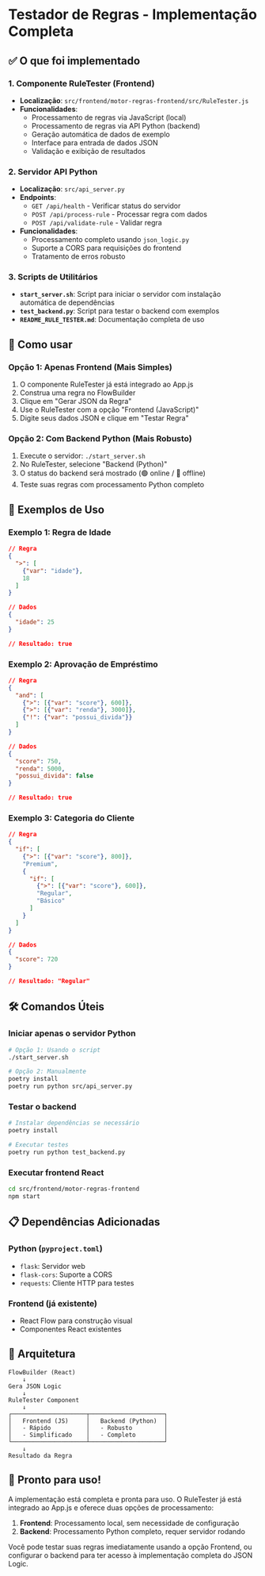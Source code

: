 # Testador de Regras - Implementação Completa

## ✅ O que foi implementado

### 1. Componente RuleTester (Frontend)
- **Localização**: `src/frontend/motor-regras-frontend/src/RuleTester.js`
- **Funcionalidades**:
  - Processamento de regras via JavaScript (local)
  - Processamento de regras via API Python (backend)
  - Geração automática de dados de exemplo
  - Interface para entrada de dados JSON
  - Validação e exibição de resultados

### 2. Servidor API Python
- **Localização**: `src/api_server.py`
- **Endpoints**:
  - `GET /api/health` - Verificar status do servidor
  - `POST /api/process-rule` - Processar regra com dados
  - `POST /api/validate-rule` - Validar regra
- **Funcionalidades**:
  - Processamento completo usando `json_logic.py`
  - Suporte a CORS para requisições do frontend
  - Tratamento de erros robusto

### 3. Scripts de Utilitários
- **`start_server.sh`**: Script para iniciar o servidor com instalação automática de dependências
- **`test_backend.py`**: Script para testar o backend com exemplos
- **`README_RULE_TESTER.md`**: Documentação completa de uso

## 🚀 Como usar

### Opção 1: Apenas Frontend (Mais Simples)
1. O componente RuleTester já está integrado ao App.js
2. Construa uma regra no FlowBuilder
3. Clique em "Gerar JSON da Regra"
4. Use o RuleTester com a opção "Frontend (JavaScript)"
5. Digite seus dados JSON e clique em "Testar Regra"

### Opção 2: Com Backend Python (Mais Robusto)
1. Execute o servidor: `./start_server.sh`
2. No RuleTester, selecione "Backend (Python)"
3. O status do backend será mostrado (🟢 online / 🔴 offline)
4. Teste suas regras com processamento Python completo

## 🎯 Exemplos de Uso

### Exemplo 1: Regra de Idade
```json
// Regra
{
  ">": [
    {"var": "idade"},
    18
  ]
}

// Dados
{
  "idade": 25
}

// Resultado: true
```

### Exemplo 2: Aprovação de Empréstimo
```json
// Regra
{
  "and": [
    {">": [{"var": "score"}, 600]},
    {">": [{"var": "renda"}, 3000]},
    {"!": {"var": "possui_divida"}}
  ]
}

// Dados
{
  "score": 750,
  "renda": 5000,
  "possui_divida": false
}

// Resultado: true
```

### Exemplo 3: Categoria do Cliente
```json
// Regra
{
  "if": [
    {">": [{"var": "score"}, 800]},
    "Premium",
    {
      "if": [
        {">": [{"var": "score"}, 600]},
        "Regular",
        "Básico"
      ]
    }
  ]
}

// Dados
{
  "score": 720
}

// Resultado: "Regular"
```

## 🛠️ Comandos Úteis

### Iniciar apenas o servidor Python
```bash
# Opção 1: Usando o script
./start_server.sh

# Opção 2: Manualmente
poetry install
poetry run python src/api_server.py
```

### Testar o backend
```bash
# Instalar dependências se necessário
poetry install

# Executar testes
poetry run python test_backend.py
```

### Executar frontend React
```bash
cd src/frontend/motor-regras-frontend
npm start
```

## 📋 Dependências Adicionadas

### Python (`pyproject.toml`)
- `flask`: Servidor web
- `flask-cors`: Suporte a CORS
- `requests`: Cliente HTTP para testes

### Frontend (já existente)
- React Flow para construção visual
- Componentes React existentes

## 🔧 Arquitetura

```
FlowBuilder (React)
    ↓
Gera JSON Logic
    ↓
RuleTester Component
    ↓
┌─────────────────────┬─────────────────────┐
│   Frontend (JS)     │   Backend (Python)  │
│   - Rápido          │   - Robusto         │
│   - Simplificado    │   - Completo        │
└─────────────────────┴─────────────────────┘
    ↓
Resultado da Regra
```

## 🎉 Pronto para uso!

A implementação está completa e pronta para uso. O RuleTester já está integrado ao App.js e oferece duas opções de processamento:

1. **Frontend**: Processamento local, sem necessidade de configuração
2. **Backend**: Processamento Python completo, requer servidor rodando

Você pode testar suas regras imediatamente usando a opção Frontend, ou configurar o backend para ter acesso à implementação completa do JSON Logic.
